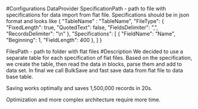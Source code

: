#Configurations 
DataProvider
  SpecificationPath - path to file with specifications for data import from flat file. 
                        Specifications should be in json format and looks like 
                        {
                          "TableName" : "TableName",
                          "FileType": {
                            "FixedLength": true,
                            "QuotedText": false,
                            "FieldsDelimiter": ",",
                            "RecordsDelimiter": "\n"
                          },
                          "Specifications": [
                            {
                              "FieldName": "Name",
                              "Beginning": 1,
                              "FieldLength": 400
                            },
                          ]
                         }
   
  FilesPath - path to folder with flat files
#Description 
We decided to use a separate table for each specification of flat files.
Based on the specification, we create the table, then read the data in blocks, parse them and add to data set.
In final we call BulkSave and fast save data from flat file to data base table.

Saving works optimally and saves 1,500,000 records in 20s.


Optimization and more complex architecture require more time.
